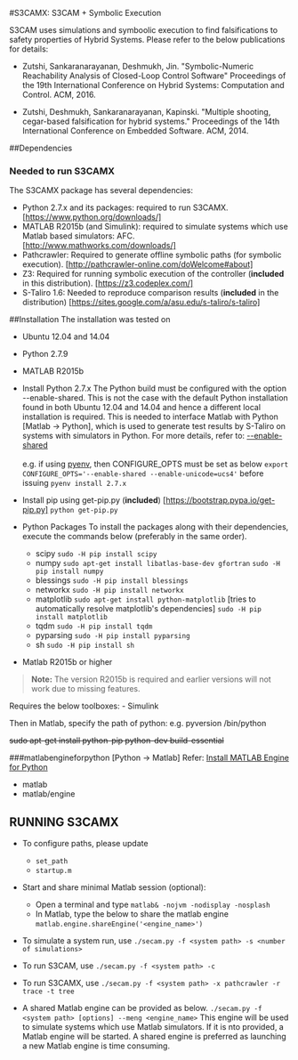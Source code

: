 #S3CAMX: S3CAM + Symbolic Execution

S3CAM uses simulations and symboolic execution to find falsifications to safety properties of Hybrid Systems. Please refer to the below publications for details:

- Zutshi, Sankaranarayanan, Deshmukh, Jin.
        "Symbolic-Numeric Reachability Analysis of Closed-Loop Control Software"
        Proceedings of the 19th International Conference on Hybrid Systems: Computation and Control. ACM, 2016.


- Zutshi, Deshmukh, Sankaranarayanan, Kapinski.
        "Multiple shooting, cegar-based falsification for hybrid systems."
        Proceedings of the 14th International Conference on Embedded Software. ACM, 2014.

##Dependencies

### Needed to run S3CAMX
The S3CAMX package has several dependencies:

- Python 2.7.x and its packages: required to run S3CAMX.
				[https://www.python.org/downloads/]
- MATLAB R2015b (and Simulink): required to simulate systems which use Matlab based simulators: AFC.
				[http://www.mathworks.com/downloads/]
- Pathcrawler: Required to generate offline symbolic paths (for symbolic execution).
				[http://pathcrawler-online.com/doWelcome#about]
- Z3: Required for running symbolic execution of the controller (**included** in this distribution).
				[https://z3.codeplex.com/]
- S-Taliro 1.6: Needed to reproduce comparison results (**included** in the distribution)
				[https://sites.google.com/a/asu.edu/s-taliro/s-taliro]

##Installation
The installation was tested on 
- Ubuntu 12.04 and 14.04
- Python 2.7.9
- MATLAB R2015b
 
- Install Python 2.7.x
The Python build must be configured with the option --enable-shared.
This is not the case with the default Python installation found in both Ubuntu 12.04 and 14.04 and hence a different local installation is required. This is needed to interface Matlab with Python [Matlab -> Python], which is used to generate test results by S-Taliro on systems with simulators in Python.
For more details, refer to: [--enable-shared](https://www.mathworks.com/help/matlab/matlab_external/undefined-variable-py-or-function-py-command.html#buialof-65)<br><br>
e.g. if using [pyenv](https://github.com/yyuu/pyenv), then CONFIGURE\_OPTS must be set as below
`export CONFIGURE_OPTS='--enable-shared --enable-unicode=ucs4'`
before issuing
`pyenv install 2.7.x`

- Install pip using get-pip.py (**included**)
 				[https://bootstrap.pypa.io/get-pip.py]
`python get-pip.py`

- Python Packages
To install the packages along with their dependencies, execute the commands below (preferably in the same order).
	- scipy
	`sudo -H pip install scipy`
	- numpy
	`sudo apt-get install libatlas-base-dev gfortran`
	`sudo -H pip install numpy`
	- blessings
	`sudo -H pip install blessings`
	- networkx
	`sudo -H pip install networkx`
	- matplotlib
	`sudo apt-get install python-matplotlib` [tries to automatically resolve matplotlib's dependencies]
	`sudo -H pip install matplotlib`
	- tqdm
	`sudo -H pip install tqdm`
	- pyparsing
	`sudo -H pip install pyparsing`
	- sh
	`sudo -H pip install sh`

- Matlab R2015b or higher
> **Note:**
>  The version R2015b is required and earlier versions will not work due to missing features.

Requires the below toolboxes:
	- Simulink


Then in Matlab, specify the path of python: e.g. pyversion <path>/bin/python

~~sudo apt-get install python-pip python-dev build-essential~~


###matlabengineforpython [Python -> Matlab]
Refer: [Install MATLAB Engine for Python](https://www.mathworks.com/help/matlab/matlab_external/install-the-matlab-engine-for-python.html)
- matlab
- matlab/engine


## RUNNING S3CAMX

- To configure paths, please update
	- `set_path`
	- `startup.m`
- Start and share minimal Matlab session (optional):
	- Open a terminal and type
	`matlab& -nojvm -nodisplay -nosplash`
	- In Matlab, type the below to share the matlab engine
	`matlab.engine.shareEngine('<engine_name>')`

- To simulate a system run, use
`./secam.py -f <system path> -s <number of simulations>`

- To run S3CAM, use
`./secam.py -f <system path> -c`

- To run S3CAMX, use
`./secam.py -f <system path> -x pathcrawler -r trace -t tree`

- A shared Matlab engine can be provided as below.
`./secam.py -f <system path> [options] --meng <engine_name>`
This engine will be used to simulate systems which use Matlab simulators. If it is nto provided, a Matlab engine will be started. A shared engine is preferred as launching a new Matlab engine is time consuming.
